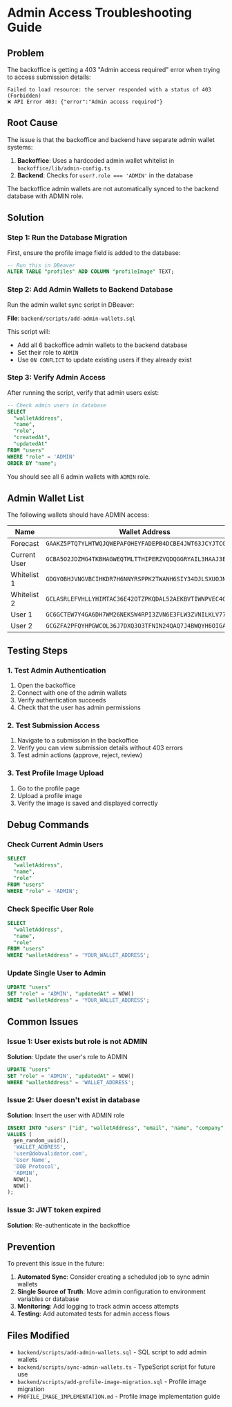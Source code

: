 # Admin Access Troubleshooting Guide

## Problem

The backoffice is getting a 403 "Admin access required" error when trying to access submission details:

```
Failed to load resource: the server responded with a status of 403 (Forbidden)
❌ API Error 403: {"error":"Admin access required"}
```

## Root Cause

The issue is that the backoffice and backend have separate admin wallet systems:

1. **Backoffice**: Uses a hardcoded admin wallet whitelist in `backoffice/lib/admin-config.ts`
2. **Backend**: Checks for `user?.role === 'ADMIN'` in the database

The backoffice admin wallets are not automatically synced to the backend database with ADMIN role.

## Solution

### Step 1: Run the Database Migration

First, ensure the profile image field is added to the database:

```sql
-- Run this in DBeaver
ALTER TABLE "profiles" ADD COLUMN "profileImage" TEXT;
```

### Step 2: Add Admin Wallets to Backend Database

Run the admin wallet sync script in DBeaver:

**File**: `backend/scripts/add-admin-wallets.sql`

This script will:

- Add all 6 backoffice admin wallets to the backend database
- Set their role to `ADMIN`
- Use `ON CONFLICT` to update existing users if they already exist

### Step 3: Verify Admin Access

After running the script, verify that admin users exist:

```sql
-- Check admin users in database
SELECT
  "walletAddress",
  "name",
  "role",
  "createdAt",
  "updatedAt"
FROM "users"
WHERE "role" = 'ADMIN'
ORDER BY "name";
```

You should see all 6 admin wallets with `ADMIN` role.

## Admin Wallet List

The following wallets should have ADMIN access:

| Name         | Wallet Address                                             | Role        |
| ------------ | ---------------------------------------------------------- | ----------- |
| Forecast     | `GAAKZ5PTQ7YLHTWQJQWEPAFOHEYFADEPB4DCBE4JWT63JCYJTCGULCAC` | SUPER_ADMIN |
| Current User | `GCBA5O2JDZMG4TKBHAGWEQTMLTTHIPERZVQDQGGRYAIL3HAAJ3BAL3ZN` | SUPER_ADMIN |
| Whitelist 1  | `GDGYOBHJVNGVBCIHKDR7H6NNYRSPPK2TWANH6SIY34DJLSXUOJNXA2SN` | VALIDATOR   |
| Whitelist 2  | `GCLASRLEFVHLLYHIMTAC36E42OTZPKQDAL52AEKBVTIWNPVEC4GXMAFG` | VALIDATOR   |
| User 1       | `GC6GCTEW7Y4GA6DH7WM26NEKSW4RPI3ZVN6E3FLW3ZVNILKLV77I43BK` | VALIDATOR   |
| User 2       | `GCGZFA2PFQYHPGWCOL36J7DXQ3O3TFNIN24QAQ7J4BWQYH6OIGA7THOY` | VALIDATOR   |

## Testing Steps

### 1. Test Admin Authentication

1. Open the backoffice
2. Connect with one of the admin wallets
3. Verify authentication succeeds
4. Check that the user has admin permissions

### 2. Test Submission Access

1. Navigate to a submission in the backoffice
2. Verify you can view submission details without 403 errors
3. Test admin actions (approve, reject, review)

### 3. Test Profile Image Upload

1. Go to the profile page
2. Upload a profile image
3. Verify the image is saved and displayed correctly

## Debug Commands

### Check Current Admin Users

```sql
SELECT
  "walletAddress",
  "name",
  "role"
FROM "users"
WHERE "role" = 'ADMIN';
```

### Check Specific User Role

```sql
SELECT
  "walletAddress",
  "name",
  "role"
FROM "users"
WHERE "walletAddress" = 'YOUR_WALLET_ADDRESS';
```

### Update Single User to Admin

```sql
UPDATE "users"
SET "role" = 'ADMIN', "updatedAt" = NOW()
WHERE "walletAddress" = 'YOUR_WALLET_ADDRESS';
```

## Common Issues

### Issue 1: User exists but role is not ADMIN

**Solution**: Update the user's role to ADMIN

```sql
UPDATE "users"
SET "role" = 'ADMIN', "updatedAt" = NOW()
WHERE "walletAddress" = 'WALLET_ADDRESS';
```

### Issue 2: User doesn't exist in database

**Solution**: Insert the user with ADMIN role

```sql
INSERT INTO "users" ("id", "walletAddress", "email", "name", "company", "role", "createdAt", "updatedAt")
VALUES (
  gen_random_uuid(),
  'WALLET_ADDRESS',
  'user@dobvalidator.com',
  'User Name',
  'DOB Protocol',
  'ADMIN',
  NOW(),
  NOW()
);
```

### Issue 3: JWT token expired

**Solution**: Re-authenticate in the backoffice

## Prevention

To prevent this issue in the future:

1. **Automated Sync**: Consider creating a scheduled job to sync admin wallets
2. **Single Source of Truth**: Move admin configuration to environment variables or database
3. **Monitoring**: Add logging to track admin access attempts
4. **Testing**: Add automated tests for admin access flows

## Files Modified

- `backend/scripts/add-admin-wallets.sql` - SQL script to add admin wallets
- `backend/scripts/sync-admin-wallets.ts` - TypeScript script for future use
- `backend/scripts/add-profile-image-migration.sql` - Profile image migration
- `PROFILE_IMAGE_IMPLEMENTATION.md` - Profile image implementation guide
